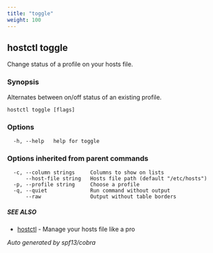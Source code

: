 ```yaml
---
title: "toggle"
weight: 100
---
```


## hostctl toggle

Change status of a profile on your hosts file.

### Synopsis


Alternates between on/off status of an existing profile.


```
hostctl toggle [flags]
```

### Options

```
  -h, --help   help for toggle
```

### Options inherited from parent commands

```
  -c, --column strings     Columns to show on lists
      --host-file string   Hosts file path (default "/etc/hosts")
  -p, --profile string     Choose a profile
  -q, --quiet              Run command without output
      --raw                Output without table borders
```

##### SEE ALSO

* [hostctl](/docs/cli-usage/hostctl)	 - Manage your hosts file like a pro

*Auto generated by spf13/cobra*
